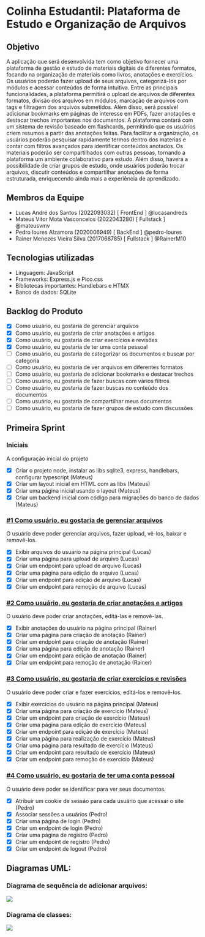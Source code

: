 # Colinha Estudantil: Plataforma de Estudo e Organização de Arquivos

## Objetivo

A aplicação que será desenvolvida tem como objetivo fornecer uma plataforma de gestão e estudo de materiais digitais de diferentes formatos, focando na organização de materiais como livros, anotações e exercícios. Os usuários poderão fazer upload de seus arquivos, categorizá-los por módulos e acessar conteúdos de forma intuitiva. Entre as principais funcionalidades, a plataforma permitirá o upload de arquivos de diferentes formatos, divisão dos arquivos em módulos, marcação de arquivos com tags e filtragem dos arquivos submetidos. Além disso, será possível adicionar bookmarks em páginas de interesse em PDFs, fazer anotações e destacar trechos importantes nos documentos. A plataforma contará com um sistema de revisão baseado em flashcards, permitindo que os usuários criem resumos a partir das anotações feitas. Para facilitar a organização, os usuários poderão pesquisar rapidamente termos dentro dos materias e contar com filtros avançados para identificar conteúdos anotados. Os materiais poderão ser compartilhados com outras pessoas, tornando a plataforma um ambiente colaborativo para estudo. Além disso, haverá a possibilidade de criar grupos de estudo, onde usuários poderão trocar arquivos, discutir conteúdos e compartilhar anotações de forma estruturada, enriquecendo ainda mais a experiência de aprendizado.

## Membros da Equipe

- Lucas André dos Santos (2022093032) [ FrontEnd ] @lucasandreds 
- Mateus Vitor Mota Vasconcelos (2022043280) [ Fullstack ] @mateusvmv
- Pedro loures Alzamora (2020006949) [ BackEnd ] @pedro-loures
- Rainer Menezes Vieira Silva (2017068785) [ Fullstack ] @RainerM10

## Tecnologias utilizadas

- Linguagem: JavaScript
- Frameworks: Express.js e Pico.css
- Bibliotecas importantes: Handlebars e HTMX
- Banco de dados: SQLite

## Backlog do Produto

- [x] Como usuário, eu gostaria de gerenciar arquivos
- [x] Como usuário, eu gostaria de criar anotações e artigos
- [x] Como usuário, eu gostaria de criar exercícios e revisões
- [x] Como usuário, eu gostaria de ter uma conta pessoal
- [ ] Como usuário, eu gostaria de categorizar os documentos e buscar por categoria
- [ ] Como usuário, eu gostaria de ver arquivos em diferentes formatos
- [ ] Como usuário, eu gostaria de adicionar bookmarks e destacar trechos
- [ ] Como usuário, eu gostaria de fazer buscas com vários filtros
- [ ] Como usuário, eu gostaria de fazer buscas no conteúdo dos documentos
- [ ] Como usuário, eu gostaria de compartilhar meus documentos
- [ ] Como usuário, eu gostaria de fazer grupos de estudo com discussões

## Primeira Sprint

### Iniciais
A configuração inicial do projeto
- [x] Criar o projeto node, instalar as libs sqlite3, express, handlebars, configurar typescript (Mateus)
- [x] Criar um layout inicial em HTML com as libs (Mateus)
- [x] Criar uma página inicial usando o layout (Mateus)
- [x] Criar um backend inicial com código para migrações do banco de dados (Mateus)

### [#1 Como usuário, eu gostaria de gerenciar arquivos](https://github.com/lucasandreds/Trabalho_Engenharia_Software/issues/1)
O usuário deve poder gerenciar arquivos, fazer upload, vê-los, baixar e removê-los.
- [x] Exibir arquivos do usuário na página principal (Lucas)
- [x] Criar uma página para upload de arquivo (Lucas)
- [x] Criar um endpoint para upload de arquivo (Lucas)
- [x] Criar uma página para edição de arquivo (Lucas)
- [x] Criar um endpoint para edição de arquivo (Lucas)
- [x] Criar um endpoint para remoção de arquivo (Lucas)

### [#2 Como usuário, eu gostaria de criar anotações e artigos](https://github.com/lucasandreds/Trabalho_Engenharia_Software/issues/4)
O usuário deve poder criar anotações, editá-las e removê-las.
- [x] Exibir anotações do usuário na página principal (Rainer)
- [x] Criar uma página para criação de anotação (Rainer)
- [x] Criar um endpoint para criação de anotação (Rainer)
- [x] Criar uma página para edição de anotação (Rainer)
- [x] Criar um endpoint para edição de anotação (Rainer)
- [x] Criar um endpoint para remoção de anotação (Rainer)

### [#3 Como usuário, eu gostaria de criar exercícios e revisões](https://github.com/lucasandreds/Trabalho_Engenharia_Software/issues/3)
O usuário deve poder criar e fazer exercícios, editá-los e removê-los.
- [x] Exibir exercícios do usuário na página principal (Mateus)
- [x] Criar uma página para criação de exercício (Mateus)
- [x] Criar um endpoint para criação de exercício (Mateus)
- [x] Criar uma página para edição de exercício (Mateus)
- [x] Criar um endpoint para edição de exercício (Mateus)
- [x] Criar uma página para realização de exercício (Mateus)
- [x] Criar uma página para resultado de exercício (Mateus)
- [x] Criar um endpoint para resultado de exercício (Mateus)
- [x] Criar um endpoint para remoção de exercício (Mateus)

### [#4 Como usuário, eu gostaria de ter uma conta pessoal](https://github.com/lucasandreds/Trabalho_Engenharia_Software/issues/2)
O usuário deve poder se identificar para ver seus documentos.
- [x] Atribuir um cookie de sessão para cada usuário que acessar o site (Pedro)
- [x] Associar sessões a usuários (Pedro)
- [x] Criar uma página de login (Pedro)
- [x] Criar um endpoint de login (Pedro)
- [x] Criar uma página de registro (Pedro)
- [x] Criar um endpoint de registro (Pedro)
- [x] Criar um endpoint de logout (Pedro)

## Diagramas UML:

### Diagrama de sequência de adicionar arquivos:

[![](https://mermaid.ink/svg/pako:eNqVVNuO2jAQ_RXLEoJK4ZIAufhhpVK6b1vx0laqIlVuMoBV4qSOs-w2yr_vOFwCJIvaPM1Mzpy5u6RRGgNlNJS9XkmEFJqRkoRUbyGBkDIUY65-h5RUpOr1QhnKHP4UICNYCr5RPAklwS_jSotIZFxq8nG1ahs_v2QK8rz946nYaVAdLAXmIFHlWqSy_f9R7KBtXS7atm8C9uGRgUdaPHMNTZIoDB8ejukxkqW5HvTHXEVb8QzjItulPO5_uPG-quaoIMuhFkZyITc7GPTXmGPL97Lggzy8TODwI4ZOfBPquj2M7IXefs1BDW7DdfXx2tbBlvDXX_D9fygvEv6HiHcLvsaS28rPjhpHpbDTA9PmLzwBq1_otX9_WBdx3hmiWSxGIgWIaahJrlMF8U9ZKwW2xUi3oZqlNBKSLRcMrwrR2hhquluf08ouF8Nz9FauJ1BNe7d7TQpNSeYCGFEgY5xmv74NvsvH9XpaRML-sSOvw9kYk5HuB22wp6BmqVarDuh706gPklp0o0RMmVYFWDQBlXCj0tLgO56lUFbog2f-I02Tk5tKi82WsjXWiFqRxch_fK3OkLoXn9JCasrswKs5KCvpC2UzZxQE05lruxPf913Psegrgqb-yLE9251O_Hkw9eaVRf_WQSejwJ_aHgJnTuA7bjC3KMQC9-Xp8LjWb2z1BijQy3Y)](https://mermaid.live/edit#pako:eNqVVNuOmzAQ_RXLUpRUIrd1yIIfVmqa7ttWeWkrVUiVC5PEajDUmM1uUf59x5CEBNio5WlmmDlnri5omERAOQ1Ur1cQqaThpCABNVuIIaAcxUjo3wElB3Lo9QIVqAz-5KBCWEqx0SIOFMEvFdrIUKZCGfJxtWobP7-kGrKs_eMp3xnQHSg55qBQFUYmqv3_Ue6gbV0u2rZvEvbBEUGERj4LA3WSKAwfHo7pcZImmRn0x0KHW_kM4zzdJSLqf2hEX1VzVBClqoWTTKrNDgb9NebYir0suJKHlwlUPyLo9K-prtvDyV6a7dcM9KBJ19XHa1sHWixef8H3_4G8SPgfGG8WfO1LmpWfAw2OSmOnB7bNX0QMTj83a-_2sC543hmiXSxOQg3oU0OTzCQaop-qVHJsi5WaVPVSWgnBlguOV4XexhpKuGbMaWWXi-GZvZXryamEvdm9OoW6JHsBnGhQEU6zX96G2GXjcj0domD_2JFXdTbWZKXbpLXvidQu1WrV4freNMqDpA7daBlRbnQODo1Bx8KqtLD-Hc9SoA4Yg2f-I0niU5hO8s2W8jXWiFqeRoh_fK3O1qoZn5JcGcrnrMSgvKAvlA-njI1m08nMn_ozxlyfeQ59tXbPH7GJ5_uT2b3nTt353cGhf0vi6Yi5rst815_MPXbPvDuHQiRxZ56qB7Z8Zw9vR8PMQA)

### Diagrama de classes:

[![](https://mermaid.ink/svg/pako:eNqVVltv2jAY_SuRpUpbRwuU0kIeJlUr28suXUs3actUuclXsBbs1HaADvHfZzsXbCd0HS_4u_p8xydxNihmCaAQxSkW4pLgGceLiB4cbAJCiQyDTRAhOYcFRChUywTz3xEKtsH24CCiETVlQXIfbCIaqN-bG4mlyqYyyDMBXE7WwGMioBEm9NlwniVquTc8A3lD6Cx9NuMiTauwaMQTSF_S_zOT-3rrkNgzV2tZMVNrSKEBJwRriF-9Lo0FUcciQdvbHesV-Jp7odqROMgwF1DXls4CcovXd8Ucyq2Ml-aLe-ABZyuS1IlcUROwFQV-53spXoDrSUDEnGSSMFoGKuBfcxDa_fPwV_BYritCC65qGAU_tWlGvAaRp7IkpSYjQn0l0KOjt2p1qFb-ZlaqTkrum4RWqRaxZhJJZAp7ZrigYqV4wuZPqIkcVHXHf6Er2uyHVG7jA4O1dM9ridMcHLVobf2PUnIlY32YLYohSbtmDD-dIGZUKk13Ar9Fic2XjE1r6SpbuM6qnZdq9k7usJ9tBGT5S0W5IJv6UpQZqnxxXIOR6Hci57fCOgJjaGimtMh1EhroVZrfTG92K-yDf0_S3XHtIY5xMiMUp3dNVoRkXA3fDLSTmGcpw4nLoqWQBwXmJTp4XjqlShzUHRtpUzHeY6_6a16mT5nj-0ZgdYkltn1XHJaWW3FuGPVPFWdZzfKHyTTo2mvMH3OyZML2gXkgY-J6MWUSx6y-Dq6-3Jj6eE6W0C3YdTsXEU2s6Ib1wV5OPk6mk128mN9KcKqzYsZ9YS_mYhJ42egL5cumS2HlFIF7TbrJ_g52oMvNO9qbrqW00bILCanqrm6n-4uovoUbiKl1N1tpbY3riIfS8pvXqJaKls_um6HyaGXtrOISryzvSY8o6qAZJwkKJc-hgxbAF1ibyMiw5WNLba9qMkx_MLaoyjjLZ3MUPuBUKKt4tZVfb3UK0AT4O5ZTicKT3sD0QOEGrY15PD4_HQ0Hw_7w7GTYQU8oPBscD_qjYW_UPx31x4PB2baD_pg9e8fK3R-PTofn4_N-bzDqIM0i45_Kj0f9t_0LV7ZlqQ)](https://mermaid.live/edit#pako:eNqVVltv0zAY_SuRpUowunVdm9HmAWlihRcuYxeQIGjykm-tRWoH22k3qv53bOdS20nH6Evt7-bzHZ_Y3qCEpYAilGRYiHOC5xwvY9rrbQJCiYyCTRAjuYAlxChSwxTzXzEKtsG214tpTE1akN4Fm5gG6vfqSmKpoqkMilwAl7MH4AkR0HIT-qS7yFM13Oueg7widJ49GXGWZbVbtPwpZM-p_4nJfbW1S-zpqzOt7KnTpdCA44IHSF68rCZLorZFgp5vd6zX4BvuhSpHkiDHXECTWxlLyB1W35RwqJYyVlos74AHnK1J2gRyRU3A1hT4rW-leAmuJQWRcJJLwmjlqIF_KUBo84-Dn8HvalwTWnLVwCj5aaamxUsQRSYrUhoyYjRUAj08fKNGB2rkL2aF6qD0rk1oHWoRazqRRGawp4czKtaKJ2z-hOrIQdVU_Be6ssx-SNUyPjB4kO5-rXBWgKMWra3_UUqhZKw3s0MxJO3WjOGnHySMSqXpfuCXqLD5krFprUxVCddYl_NCzdrpLfajjYAse6UoF2RbX4oyQ5UvjkswEv1G5OJGWFtgJhqaSS1jnYAWehXmF9OL3Qh749-RbLdde4hjnMwJxdltmxUhGVfNtx3dJBZ5xnDqsmgp5F6BeY4OnpZOpRIHdd9G2laM99mr-pqX68fcsX0lsD7HEtu2Cw4ry6w4N4z6u4rzvGH5_ew6GNhjzH8XZMWEbQPzQSbEtWLKJE5Ycx1cfL4y-cmCrGBQsutWLj2aWDGImo09n32YXc92_rJ_K8DJzsse97k9n4tJ4FWrLlSHzYDC2kkC95p0g_0VbMeAmzPa664jtVVyACmp8y5urvcnUX0LtxBT6262wroKNx4PpWU3x6iWipbP7s1QW7SydrPyEq9n3pceU9RHc05SFEleQB8tgS-xniIjw47Hllpe5eSYfmdsWadxVswXKLrHmVCz8mirXm9NCNAU-FtWUImicGpKoGiDHlB0OByNjsbD4_F0OB2PRuF0NOmjR22fTI9Gx5Pp9Hj8ehIOw9OTbR_9MesOj0ZhGI6m4Tgcnw4nJ6d9pJlk_GP1gNR_27_jkmZ-)